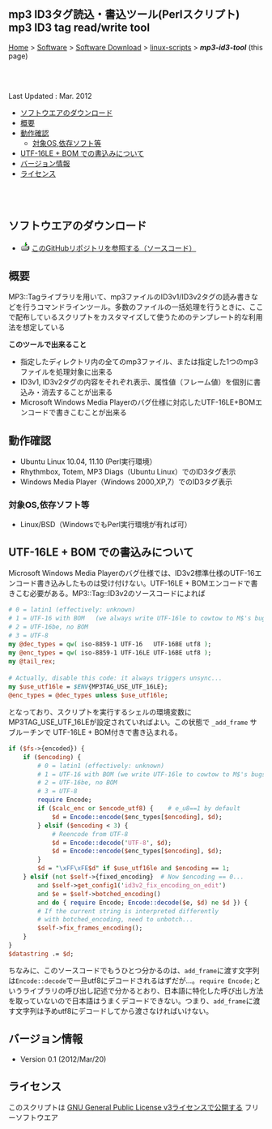 ## mp3 ID3タグ読込・書込ツール(Perlスクリプト)<br />mp3 ID3 tag read/write tool<!-- omit in toc -->

[Home](https://oasis3855.github.io/webpage/) > [Software](https://oasis3855.github.io/webpage/software/index.html) > [Software Download](https://oasis3855.github.io/webpage/software/software-download.html) > [linux-scripts](../README.md) > ***mp3-id3-tool*** (this page)

<br />
<br />

Last Updated : Mar. 2012

- [ソフトウエアのダウンロード](#ソフトウエアのダウンロード)
- [概要](#概要)
- [動作確認](#動作確認)
  - [対象OS,依存ソフト等](#対象os依存ソフト等)
- [UTF-16LE + BOM での書込みについて](#utf-16le--bom-での書込みについて)
- [バージョン情報](#バージョン情報)
- [ライセンス](#ライセンス)

<br />
<br />

## ソフトウエアのダウンロード

- ![download icon](../readme_pics/soft-ico-download-darkmode.gif)  [このGitHubリポジトリを参照する（ソースコード）](../mp3_id3_tool/)

## 概要

MP3::Tagライブラリを用いて、mp3ファイルのID3v1/ID3v2タグの読み書きなどを行うコマンドラインツール。多数のファイルの一括処理を行うときに、ここで配布しているスクリプトをカスタマイズして使うためのテンプレート的な利用法を想定している

**このツールで出来ること**

-  指定したディレクトリ内の全てのmp3ファイル、または指定した1つのmp3ファイルを処理対象に出来る
-  ID3v1, ID3v2タグの内容をそれぞれ表示、属性値（フレーム値）を個別に書込み・消去することが出来る
-  Microsoft Windows Media Playerのバグ仕様に対応したUTF-16LE+BOMエンコードで書きこむことが出来る 

## 動作確認

-  Ubuntu Linux 10.04, 11.10 (Perl実行環境）
-  Rhythmbox, Totem, MP3 Diags（Ubuntu Linux）でのID3タグ表示
-  Windows Media Player（Windows 2000,XP,7）でのID3タグ表示 

### 対象OS,依存ソフト等

-  Linux/BSD（WindowsでもPerl実行環境が有れば可） 

## UTF-16LE + BOM での書込みについて

Microsoft Windows Media Playerのバグ仕様では、ID3v2標準仕様のUTF-16エンコード書き込みしたものは受け付けない。UTF-16LE + BOMエンコードで書きこむ必要がある。MP3::Tag::ID3v2のソースコードによれば

```Perl
# 0 = latin1 (effectively: unknown)
# 1 = UTF-16 with BOM	(we always write UTF-16le to cowtow to M$'s bugs)
# 2 = UTF-16be, no BOM
# 3 = UTF-8
my @dec_types = qw( iso-8859-1 UTF-16   UTF-16BE utf8 );
my @enc_types = qw( iso-8859-1 UTF-16LE UTF-16BE utf8 );
my @tail_rex;
 
# Actually, disable this code: it always triggers unsync...
my $use_utf16le = $ENV{MP3TAG_USE_UTF_16LE};
@enc_types = @dec_types unless $use_utf16le;
```

となっており、スクリプトを実行するシェルの環境変数にMP3TAG_USE_UTF_16LEが設定されていればよい。この状態で ```_add_frame``` サブルーチンで UTF-16LE + BOM付きで書き込まれる。

```Perl
if ($fs->{encoded}) {
    if ($encoding) {
        # 0 = latin1 (effectively: unknown)
        # 1 = UTF-16 with BOM (we write UTF-16le to cowtow to M$'s bugs)
        # 2 = UTF-16be, no BOM
        # 3 = UTF-8
        require Encode;
        if ($calc_enc or $encode_utf8) {    # e_u8==1 by default
            $d = Encode::encode($enc_types[$encoding], $d);
        } elsif ($encoding < 3) {
            # Reencode from UTF-8
            $d = Encode::decode('UTF-8', $d);
            $d = Encode::encode($enc_types[$encoding], $d);
        }
        $d = "\xFF\xFE$d" if $use_utf16le and $encoding == 1;
    } elsif (not $self->{fixed_encoding}  # Now $encoding == 0...
        and $self->get_config1('id3v2_fix_encoding_on_edit')
        and $e = $self->botched_encoding()
        and do { require Encode; Encode::decode($e, $d) ne $d }) {
        # If the current string is interpreted differently
        # with botched_encoding, need to unbotch...
        $self->fix_frames_encoding();
    }
}
$datastring .= $d;
```

ちなみに、このソースコードでもうひとつ分かるのは、```add_frame```に渡す文字列は```Encode::decode```で一旦utf8にデコードされるはずだが…。```require Encode;```というライブラリの呼び出し記述で分かるとおり、日本語に特化した呼び出し方法を取っていないので日本語はうまくデコードできない。つまり、```add_frame```に渡す文字列は予めutf8にデコードしてから渡さなければいけない。 

## バージョン情報

- Version 0.1 (2012/Mar/20)

## ライセンス

このスクリプトは [GNU General Public License v3ライセンスで公開する](https://gpl.mhatta.org/gpl.ja.html) フリーソフトウエア

